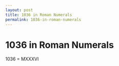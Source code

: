 ```yaml
---
layout: post
title: 1036 in Roman Numerals
permalink: 1036-in-roman-numerals
---
```


# 1036 in Roman Numerals

1036 = MXXXVI
